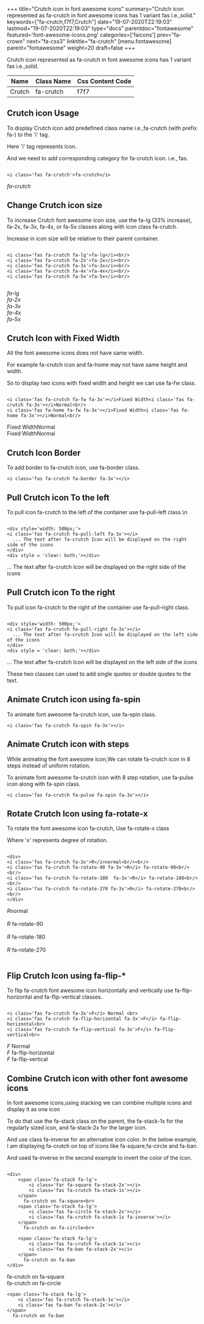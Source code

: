 +++
title="Crutch icon in font awesome icons"
summary="Crutch icon represented as fa-crutch in font awesome icons has 1 variant fas i.e.,solid."
keywords=["fa-crutch,f7f7,Crutch"]
date="19-07-2020T22:19:03"
lastmod="19-07-2020T22:19:03"
type="docs"
parentdoc="fontawesome"
featured='font-awesome-icons.png'
categories=['faicons']
prev="fa-crown"
next="fa-css3"
linktitle="fa-crutch"
[menu.fontawesome]
parent="fontawesome"
weight=20
draft=false
+++


Crutch icon represented as fa-crutch in font awesome icons has 1 variant fas i.e.,solid.

<div class='table-responsive'><table class='table'><thead><tr><th>Name</th><th>Class Name</th><th>Css Content Code</th></tr></thead><tbody><tr><td>Crutch</td><td>fa-crutch</td><td>f7f7</td></tr></tbody></table></div>



## Crutch icon Usage

To display Crutch icon add predefined class name i.e.,fa-crutch (with prefix fa-) to the 'i' tag.

Here 'i' tag represents icon.

And we need to add corresponding category for fa-crutch icon. i.e., fas.


```

<i class='fas fa-crutch'>fa-crutch</i>
```

<i class='fas fa-crutch'>fa-crutch</i>




## Change Crutch icon size
To increase Crutch font awesome icon size, use the fa-lg (33% increase), fa-2x, fa-3x, fa-4x, or fa-5x classes along with icon class fa-crutch.

Increase in icon size will be relative to their parent container. 

```

<i class='fas fa-crutch fa-lg'>fa-lg</i><br/>
<i class='fas fa-crutch fa-2x'>fa-2x</i><br/>
<i class='fas fa-crutch fa-3x'>fa-3x</i><br/>
<i class='fas fa-crutch fa-4x'>fa-4x</i><br/>
<i class='fas fa-crutch fa-5x'>fa-5x</i><br/>
            
```

<i class='fas fa-crutch fa-lg'>fa-lg</i><br/>
<i class='fas fa-crutch fa-2x'>fa-2x</i><br/>
<i class='fas fa-crutch fa-3x'>fa-3x</i><br/>
<i class='fas fa-crutch fa-4x'>fa-4x</i><br/>
<i class='fas fa-crutch fa-5x'>fa-5x</i><br/>
            



## Crutch Icon with Fixed Width 

All the font awesome icons does not have same width.

For example fa-crutch icon and fa-home may not have same height and width.

So to display two icons with fixed width and height we can use fa-fw class.


```

<i class='fas fa-crutch fa-fw fa-3x'></i>Fixed Width<i class='fas fa-crutch fa-3x'></i>Normal<br/>
<i class='fas fa-home fa-fw fa-3x'></i>Fixed Width<i class='fas fa-home fa-3x'></i>Normal<br/>
```

<i class='fas fa-crutch fa-fw fa-3x'></i>Fixed Width<i class='fas fa-crutch fa-3x'></i>Normal<br/>
<i class='fas fa-home fa-fw fa-3x'></i>Fixed Width<i class='fas fa-home fa-3x'></i>Normal<br/>



## Crutch Icon Border 

To add border to fa-crutch icon, use fa-border class.


```
<i class='fas fa-crutch fa-border fa-3x'></i>

```
<i class='fas fa-crutch fa-border fa-3x'></i>





## Pull Crutch icon To the left

To pull icon fa-crutch to the left of the container use fa-pull-left class.\n

```

<div style='width: 500px;'>
<i class='fas fa-crutch fa-pull-left fa-3x'></i>
  ... The text after fa-crutch Icon will be displayed on the right side of the icons
</div>
<div style = 'clear: both;'></div>
```

<div style='width: 500px;'>
<i class='fas fa-crutch fa-pull-left fa-3x'></i>
  ... The text after fa-crutch Icon will be displayed on the right side of the icons
</div>
<div style = 'clear: both;'></div>




## Pull Crutch icon To the right
To pull icon fa-crutch to the right of the container use fa-pull-right class.

```

<div style='width: 500px;'>
<i class='fas fa-crutch fa-pull-right fa-3x'></i>
  ... The text after fa-crutch Icon will be displayed on the left side of the icons
</div>
<div style = 'clear: both;'></div>
```

<div style='width: 500px;'>
<i class='fas fa-crutch fa-pull-right fa-3x'></i>
  ... The text after fa-crutch Icon will be displayed on the left side of the icons
</div>
<div style = 'clear: both;'></div>

These two classes can used to add single quotes or double quotes to the text.


## Animate Crutch icon using fa-spin
To animate font awesome fa-crutch icon, use fa-spin class.

```
<i class='fas fa-crutch fa-spin fa-3x'></i>
```
<i class='fas fa-crutch fa-spin fa-3x'></i>




## Animate Crutch icon with steps
While animating the font awesome icon,We can rotate fa-crutch icon in 8 steps instead of uniform rotation.

To animate font awesome fa-crutch icon with 8 step rotation, use fa-pulse icon along with fa-spin class.


```
<i class='fas fa-crutch fa-pulse fa-spin fa-3x'></i>

```
<i class='fas fa-crutch fa-pulse fa-spin fa-3x'></i>





## Rotate Crutch Icon using fa-rotate-x
To rotate the font awesome icon fa-crutch, Use fa-rotate-x class

Where 'x' represents degree of rotation.


```

<div>
<i class='fas fa-crutch fa-3x'>R</i>normal<br/><br/>
<i class='fas fa-crutch fa-rotate-90 fa-3x'>R</i> fa-rotate-90<br/><br/> 
<i class='fas fa-crutch fa-rotate-180  fa-3x'>R</i> fa-rotate-180<br/><br/> 
<i class='fas fa-crutch fa-rotate-270 fa-3x'>R</i> fa-rotate-270<br/><br/>
</div>
```

<div>
<i class='fas fa-crutch fa-3x'>R</i>normal<br/><br/>
<i class='fas fa-crutch fa-rotate-90 fa-3x'>R</i> fa-rotate-90<br/><br/> 
<i class='fas fa-crutch fa-rotate-180  fa-3x'>R</i> fa-rotate-180<br/><br/> 
<i class='fas fa-crutch fa-rotate-270 fa-3x'>R</i> fa-rotate-270<br/><br/>
</div>




## Flip Crutch Icon using fa-flip-*
To flip fa-crutch font awesome icon horizontally and vertically use fa-flip-horizontal and fa-flip-vertical classes. 

```

<i class='fas fa-crutch fa-3x'>F</i> Normal <br>
<i class='fas fa-crutch fa-flip-horizontal fa-3x'>F</i> fa-flip-horizontal<br>
<i class='fas fa-crutch fa-flip-vertical fa-3x'>F</i> fa-flip-vertical<br>
```

<i class='fas fa-crutch fa-3x'>F</i> Normal <br>
<i class='fas fa-crutch fa-flip-horizontal fa-3x'>F</i> fa-flip-horizontal<br>
<i class='fas fa-crutch fa-flip-vertical fa-3x'>F</i> fa-flip-vertical<br>




## Combine Crutch icon with other font awesome icons
In font awesome icons,using stacking we can combine multiple icons and display it as one icon 

To do that use the fa-stack class on the parent, the fa-stack-1x for the regularly sized icon, and fa-stack-2x for the larger icon.

And use class fa-inverse for an alternative icon color. 
In the below example, I am displaying fa-crutch on top of icons like fa-square,fa-circle and fa-ban.

And used fa-inverse in the second example to invert the color of the icon.

```

<div>
    <span class='fa-stack fa-lg'>
        <i class='far fa-square fa-stack-2x'></i>
        <i class='fas fa-crutch fa-stack-1x'></i>
    </span>
      fa-crutch on fa-square<br>
    <span class='fa-stack fa-lg'>
        <i class='fas fa-circle fa-stack-2x'></i>
        <i class='fas fa-crutch fa-stack-1x fa-inverse'></i>
    </span>
      fa-crutch on fa-circle<br>

    <span class='fa-stack fa-lg'>
        <i class='fas fa-crutch fa-stack-1x'></i>
        <i class='fas fa-ban fa-stack-2x'></i>
    </span>
      fa-crutch on fa-ban
</div>
```

<div>
    <span class='fa-stack fa-lg'>
        <i class='far fa-square fa-stack-2x'></i>
        <i class='fas fa-crutch fa-stack-1x'></i>
    </span>
      fa-crutch on fa-square<br>
    <span class='fa-stack fa-lg'>
        <i class='fas fa-circle fa-stack-2x'></i>
        <i class='fas fa-crutch fa-stack-1x fa-inverse'></i>
    </span>
      fa-crutch on fa-circle<br>

    <span class='fa-stack fa-lg'>
        <i class='fas fa-crutch fa-stack-1x'></i>
        <i class='fas fa-ban fa-stack-2x'></i>
    </span>
      fa-crutch on fa-ban
</div>






